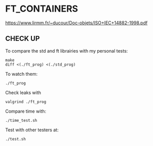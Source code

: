 # FT_CONTAINERS

https://www.lirmm.fr/~ducour/Doc-objets/ISO+IEC+14882-1998.pdf

## CHECK UP

To compare the std and ft librairies with my personal tests:
```
make
diff <(./ft_prog) <(./std_prog)
```

To watch them:
```
./ft_prog
```

Check leaks with
```
valgrind ./ft_prog
```

Compare time with:
```
./time_test.sh
```

Test with other testers at:
```
./test.sh
```


